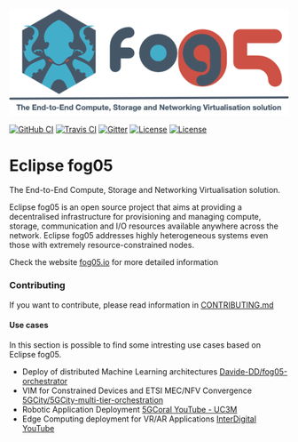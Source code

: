 
![fog05 banner](./logo_h.png)


[![GitHub CI](https://github.com/eclipse-fog05/fog05/workflows/Rust/badge.svg?branch=rust-master)](https://github.com/eclipse-fog05/fog05/actions?query=workflow%3ARust)
[![Travis CI](https://travis-ci.com/eclipse-fog05/fog05.svg?branch=master)](https://travis-ci.com/eclipse-fog05/fog05)
[![Gitter](https://badges.gitter.im/atolab/fog05.svg)](https://gitter.im/atolab/fog05?utm_source=badge&utm_medium=badge&utm_campaign=pr-badge)
[![License](https://img.shields.io/badge/License-EPL%202.0-blue)](https://choosealicense.com/licenses/epl-2.0/)
[![License](https://img.shields.io/badge/License-Apache%202.0-blue.svg)](https://opensource.org/licenses/Apache-2.0)
<!-- [![Documentation Status](https://readthedocs.org/projects/eclipse-fog05-python3-client-api/badge/?version=latest)](https://eclipse-fog05-python3-client-api.readthedocs.io/en/latest/?badge=latest)
[![GoDoc](https://godoc.org/github.com/eclipse-fog05/api-go/fog05?status.svg)](https://godoc.org/github.com/eclipse-fog05/api-go/fog05) -->

# Eclipse fog05
The End-to-End Compute, Storage and Networking Virtualisation solution.

Eclipse fog05 is an open source project that aims at providing a decentralised infrastructure for provisioning and managing compute, storage, communication and I/O resources available anywhere across the network. Eclipse fog05 addresses highly heterogeneous systems even those with extremely resource-constrained nodes.

Check the website [fog05.io](https://fog05.io) for more detailed information


### Contributing

If you want to contribute, please read information in [CONTRIBUTING.md](./CONTRIBUTING.md)


#### Use cases
In this section is possible to find some intresting use cases based on Eclipse fog05.

- Deploy of distributed Machine Learning architectures [Davide-DD/fog05-orchestrator](https://github.com/Davide-DD/fog05-orchestrator)
- VIM for Constrained Devices and ETSI MEC/NFV Convergence [5GCity/5GCity-multi-tier-orchestration](https://github.com/5GCity/5GCity-multi-tier-orchestration)
- Robotic Application Deployment [5GCoral YouTube - UC3M](https://www.youtube.com/watch?v=fyA7UKe494A)
- Edge Computing deployment for VR/AR Applications [InterDigital YouTube](https://www.youtube.com/watch?v=Wb1E4ViOY1s)


